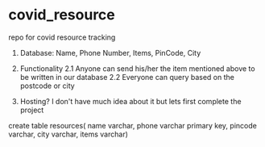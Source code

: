 # covid_resource
repo for covid resource tracking

1. Database:
Name, Phone Number, Items, PinCode, City

2. Functionality
 2.1 Anyone can send his/her the item mentioned above to be written in our database
 2.2 Everyone can query based on the postcode or city 

3. Hosting? 
   I don't have much idea about it but lets first complete the project
   
  

create table resources(
  name  varchar, 
  phone varchar primary key, 
  pincode varchar, 
  city varchar, 
  items varchar)
